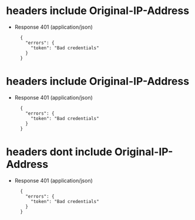 # headers include Original-IP-Address

+ Response 401 (application/json)

        {
          "errors": {
            "token": "Bad credentials"
          }
        }

# headers include Original-IP-Address

+ Response 401 (application/json)

        {
          "errors": {
            "token": "Bad credentials"
          }
        }

# headers dont include Original-IP-Address

+ Response 401 (application/json)

        {
          "errors": {
            "token": "Bad credentials"
          }
        }

